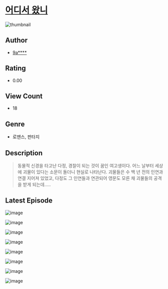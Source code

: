 # [어디서 왔니](https://comic.naver.com/bestChallenge/list?titleId=810289)
![thumbnail](https://image-comic.pstatic.net/user_contents_data/challenge_comic/2023/05/23/upload_3559030320012867633_480x623.jpeg)

## Author
- [9a****](https://comic.naver.com/artistTitle?id=366858)

## Rating
- 0.00

## View Count
- 18

## Genre
- 로맨스, 판타지

## Description
> 동물적 신경을 타고난 다정, 경찰이 되는 것이 꿈인 여고생이다. 어느 날부터 세상에 괴물이 있다는 소문이 돌더니 현실로 나타난다. 괴물들은 수 백 년 전의 인연과 연결 지어져 있었고, 다정도 그 인연들과 연관되어 영문도 모른 채 괴물들의 공격을 받게 되는데.....


## Latest Episode
![image](https://image-comic.pstatic.net/user_contents_data/challenge_comic/2023/05/23/366858/upload_3472947351459553892.jpeg)

![image](https://image-comic.pstatic.net/user_contents_data/challenge_comic/2023/05/23/366858/upload_3473172936728524131.jpeg)

![image](https://image-comic.pstatic.net/user_contents_data/challenge_comic/2023/05/23/366858/upload_7149854942166266420.jpeg)

![image](https://image-comic.pstatic.net/user_contents_data/challenge_comic/2023/05/23/366858/upload_3559025922053386851.jpeg)

![image](https://image-comic.pstatic.net/user_contents_data/challenge_comic/2023/05/23/366858/upload_7364569781236687459.jpeg)

![image](https://image-comic.pstatic.net/user_contents_data/challenge_comic/2023/05/23/366858/upload_3486740922428961329.jpeg)

![image](https://image-comic.pstatic.net/user_contents_data/challenge_comic/2023/05/23/366858/upload_7004565484144374073.jpeg)

![image](https://image-comic.pstatic.net/user_contents_data/challenge_comic/2023/05/23/366858/upload_7162243169721332785.jpeg)
